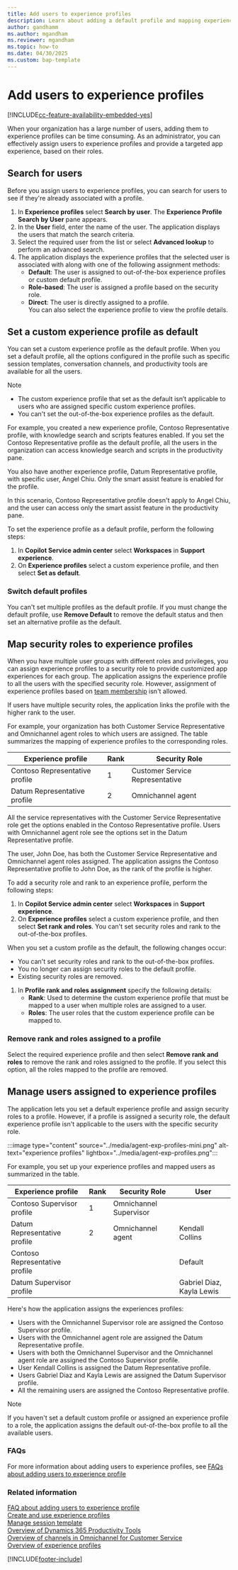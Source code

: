 ```yaml
---
title: Add users to experience profiles
description: Learn about adding a default profile and mapping experience profiles to security roles.
author: gandhamm 
ms.author: mgandham
ms.reviewer: mgandham
ms.topic: how-to
ms.date: 04/30/2025
ms.custom: bap-template 
---
```


# Add users to experience profiles

[!INCLUDE[cc-feature-availability-embedded-yes](../../includes/cc-feature-availability-embedded-yes.md)]

When your organization has a large number of users, adding them to experience profiles can be time consuming. As an administrator, you can effectively assign users to experience profiles and provide a targeted app experience, based on their roles.

## Search for users

Before you assign users to experience profiles, you can search for users to see if they're already associated with a profile.

1. In **Experience profiles** select **Search by user**. The **Experience Profile Search by User** pane appears.
1. In the **User** field, enter the name of the user. The application displays the users that match the search criteria. 
1. Select the required user from the list or select **Advanced lookup** to perform an advanced search.
1. The application displays the experience profiles that the selected user is associated with along with one of the following assignment methods:
     - **Default**: The user is assigned to out-of-the-box experience profiles or custom default profile.
     - **Role-based**: The user is assigned a profile based on the security role.
     - **Direct**: The user is directly assigned to a profile. <br>
You can also select the experience profile to view the profile details.

## Set a custom experience profile as default

You can set a custom experience profile as the default profile. When you set a default profile, all the options configured in the profile such as specific session templates, conversation channels, and productivity tools are available for all the users.

> [!NOTE]
> - The custom experience profile that set as the default isn’t applicable to users who are assigned specific custom experience profiles.
> - You can't set the out-of-the-box experience profiles as the default.

For example, you created a new experience profile, Contoso Representative profile, with knowledge search and scripts features enabled. If you set the Contoso Representative profile as the default profile, all the users in the organization can access knowledge search and scripts in the productivity pane.

You also have another experience profile, Datum Representative profile, with specific user, Angel Chiu. Only the smart assist feature is enabled for the profile.

In this scenario, Contoso Representative profile doesn't apply to Angel Chiu, and the user can access only the smart assist feature in the productivity pane.

To set the experience profile as a default profile, perform the following steps:

1. In **Copilot Service admin center** select **Workspaces** in **Support experience**.
1. On **Experience profiles** select a custom experience profile, and then select  **Set as default**.

### Switch default profiles

You can't set multiple profiles as the default profile. If you must change the default profile, use **Remove Default** to remove the default status and then set an alternative profile as the default.

## Map security roles to experience profiles

When you have multiple user groups with different roles and privileges, you can assign experience profiles to a security role to provide customized app experiences for each group. The application assigns the experience profile to all the users with the specified security role. However, assignment of experience profiles based on [team membership](/power-platform/admin/create-edit-business-units#change-the-business-unit-for-a-team) isn't allowed.

If users have multiple security roles, the application links the profile with the higher rank to the user. 

For example, your organization has both Customer Service Representative and Omnichannel agent roles to which users are assigned. The table summarizes the mapping of experience profiles to the corresponding roles.

|Experience profile   | Rank  | Security Role|
|----------|-----------|------------|
| Contoso Representative profile     |1 | Customer Service Representative |
| Datum Representative profile |2   |  Omnichannel agent |

All the service representatives with the Customer Service Representative role get the options enabled in the Contoso Representative profile. Users with Omnichannel agent role see the options set in the Datum Representative profile. 

The user, John Doe, has both the Customer Service Representative and Omnichannel agent roles assigned. The application assigns the Contoso Representative profile to John Doe, as the rank of the profile is higher.

To add a security role and rank to an experience profile, perform the following steps:

1. In **Copilot Service admin center** select **Workspaces** in **Support experience**.
1. On **Experience profiles** select a custom experience profile, and then select  **Set rank and roles**. You can't set security roles and rank to the out-of-the-box profiles.

When you set a custom profile as the default, the following changes occur:
 - You can't set security roles and rank to the out-of-the-box profiles.
 - You no longer can assign security roles to the default profile.
 - Existing security roles are removed.

1. In **Profile rank and roles assignment** specify the following details:
     - **Rank**: Used to determine the custom experience profile that must be mapped to a user when multiple roles are assigned to a user.
     - **Roles**: The user roles that the custom experience profile can be mapped to.

### Remove rank and roles assigned to a profile

Select the required experience profile and then select **Remove rank and roles** to remove the rank and roles assigned to the profile. If you select this option, all the roles mapped to the profile are removed.

## Manage users assigned to experience profiles

The application lets you set a default experience profile and assign security roles to a profile. However, if a profile is assigned a security role, the default experience profile isn't applicable to the users with the specific security role.

:::image type="content" source="../media/agent-exp-profiles-mini.png" alt-text="experience profiles" lightbox="../media/agent-exp-profiles.png":::

For example, you set up your experience profiles and mapped users as summarized in the table.

|Experience profile   | Rank  | Security Role|User |
|----------|-----------|------------|---------------|
| Contoso Supervisor profile     |1 | Omnichannel Supervisor | |
| Datum Representative profile |2   | Omnichannel agent | Kendall Collins|
| Contoso Representative profile | | | Default|
| Datum Supervisor profile | | | Gabriel Diaz, Kayla Lewis|

Here's how the application assigns the experiences profiles:

- Users with the Omnichannel Supervisor role are assigned the Contoso Supervisor profile.
- Users with the Omnichannel agent role are assigned the Datum Representative profile.
- Users with both the Omnichannel Supervisor and the Omnichannel agent role are assigned the Contoso Supervisor profile.
- User Kendall Collins is assigned the Datum Representative profile.
- Users Gabriel Diaz and Kayla Lewis are assigned the Datum Supervisor profile.
- All the remaining users are assigned the Contoso Representative profile.

> [!NOTE]
> If you haven't set a default custom profile or assigned an experience profile to a role, the application assigns the default out-of-the-box profile to all the available users.

### FAQs

For more information about adding users to experience profiles, see [FAQs about adding users to experience profile](faq-agent-experience-profile.md)

### Related information

[FAQ about adding users to experience profile](faq-agent-experience-profile.md)<br>
[Create and use experience profiles](create-agent-experience-profile.md)<br>
[Manage session template](session-templates.md)  
[Overview of Dynamics 365 Productivity Tools](productivity-tools.md)  
[Overview of channels in Omnichannel for Customer Service](../use/channels.md)  
[Overview of experience profiles](overview.md)  

[!INCLUDE[footer-include](../../includes/footer-banner.md)]
